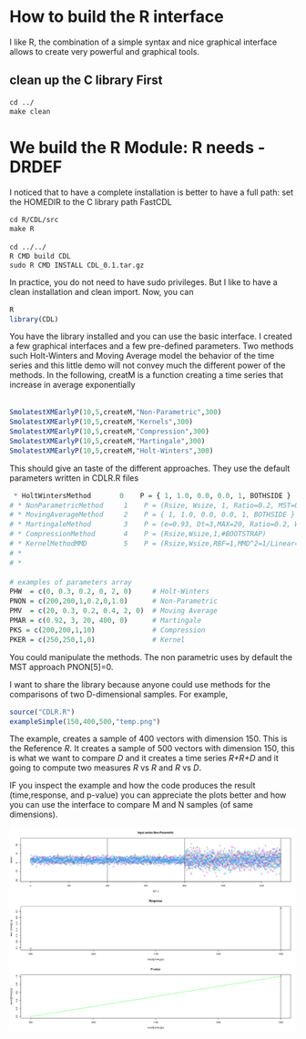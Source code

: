 # How to build the R interface 

I like R, the combination of a simple syntax and nice graphical
interface allows to create very powerful and graphical tools.

## clean up the C library First

```
cd ../
make clean
```

# We build the R Module: R needs -DRDEF 

I noticed that to have a complete installation is better to have a
full path: set the HOMEDIR to the C library path FastCDL

```
cd R/CDL/src
make R

cd ../../
R CMD build CDL
sudo R CMD INSTALL CDL_0.1.tar.gz
```

In practice, you do not need to have sudo privileges. But I like to
have a clean installation and clean import. Now, you can 

```r
R
library(CDL)
```

You have the library installed and you can use the basic interface. I
created a few graphical interfaces and a few pre-defined
parameters. Two methods such Holt-Winters and Moving Average model the
behavior of the time series and this little demo will not convey much
the different power of the methods. In the following, creatM is a
function creating a time series that increase in average exponentially

```r

SmolatestXMEarlyP(10,5,createM,"Non-Parametric",300)
SmolatestXMEarlyP(10,5,createM,"Kernels",300)
SmolatestXMEarlyP(10,5,createM,"Compression",300) 
SmolatestXMEarlyP(10,5,createM,"Martingale",300)
SmolatestXMEarlyP(10,5,createM,"Holt-Winters",300)  

```

This should give an taste of the different approaches. They use the
default parameters written in CDLR.R files
```r
 * HoltWintersMethod       0    P = { 1, 1.0, 0.0, 0.0, 1, BOTHSIDE }                                                                                                                        
# * NonParametricMethod     1    P = (Rsize, Wsize, 1, Ratio=0.2, MST=0/POS=1,1.0)                                                                                                            
# * MovingAverageMethod     2    P = { 1, 1.0, 0.0, 0.0, 1, BOTHSIDE }                                                                                                                        
# * MartingaleMethod        3    P = (e=0.93, Dt=3,MAX=20, Ratio=0.2, Wsize, 0=n^2/1=average/2=PDF)                                                                                           
# * CompressionMethod       4    P = (Rsize,Wsize,1,#BOOTSTRAP)                                                                                                                               
# * KernelMethodMMD         5    P = (Rsize,Wsize,RBF=1,MMD^2=1/Linear=0)                                                                                                                     
# *                                                                                                                                                                                           
# *                                                                                                                                                                                           

# examples of parameters array                                                                                                                                                                
PHW  = c(0, 0.3, 0.2, 0, 2, 0)     # Holt-Winters                                                                                                                                             
PNON = c(200,200,1,0.2,0,1.0)      # Non-Parametric                                                                                                                                           
PMV  = c(20, 0.3, 0.2, 0.4, 2, 0)  # Moving Average                                                                                                                                           
PMAR = c(0.92, 3, 20, 400, 0)      # Martingale                                                                                                                                               
PKS = c(200,200,1,10)              # Compression                                                                                                                                              
PKER = c(250,250,1,0)              # Kernel                                                                                                                                                   
```


You could manipulate the methods. The non parametric uses by default
the MST approach PNON[5]=0.

I want to share the library because anyone could use methods for the
comparisons of two D-dimensional samples. For example,

```r
source("CDLR.R")
exampleSimple(150,400,500,"temp.png")
```

The example, creates a sample of 400 vectors with dimension 150. This
is the Reference *R*. It creates a sample of 500 vectors with
dimension 150, this is what we want to compare *D* and it creates a
time series *R+R+D* and it going to compute two measures *R* vs *R*
and *R* vs *D*. 

IF you inspect the example and how the code produces the result
(time,response, and p-value) you can appreciate the plots better and
how you can use the interface to compare M and N samples (of same
dimensions).

![Alt text](R/CDL/R/temp.png?raw=true "Title")
